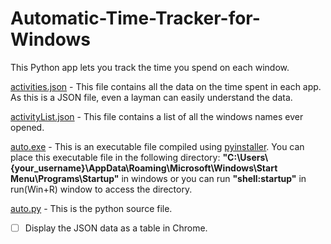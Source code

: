 # Automatic-Time-Tracker-for-Windows
This Python app lets you track the time you spend on each window.

[activities.json](/activities.json) - This file contains all the data on the time spent in each app. As this is a JSON file, even a layman can easily understand the data.

[activityList.json](/activityList) - This file contains a list of all the windows names ever opened.

[auto.exe](/auto.exe) - This is an executable file compiled using [pyinstaller](https://github.com/pyinstaller/pyinstaller). You can place this executable file in the following directory: **"C:\Users\\{your_username}\AppData\Roaming\Microsoft\Windows\Start Menu\Programs\Startup"** in windows or you can run **"shell:startup"** in run(Win+R) window to access the directory.

[auto.py](/auto.py) - This is the python source file.

- [ ] Display the JSON data as a table in Chrome.
